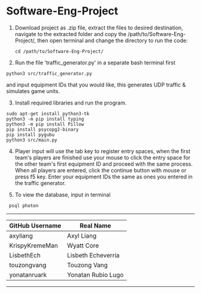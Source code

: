 # Software-Eng-Project

  1. Download project as .zip file, extract the files to desired destination, navigate to the extracted folder and copy the /path/to/Software-Eng-Project/,
then open terminal and change the directory to run the code:
     ```
     cd /path/to/Software-Eng-Project/
     ```

  2. Run the file 'traffic_generator.py' in a separate bash terminal first
  ```
  python3 src/traffic_generator.py
  ```
and input equipment IDs that you would like, this generates UDP traffic & simulates game units.

  3. Install required libraries and run the program.
  ```    
  sudo apt-get install python3-tk
  python3 -m pip install typing
  python3 -m pip install Pillow
  pip install psycopg2-binary
  pip install pygubu
  python3 src/main.py
  ```

  4. Player input will use the tab key to register entry spaces, when the first team's players are finished use your mouse to click the entry space for the other team's first equipment ID and proceed with the same process. When all players are entered, click the continue button with mouse or press f5 key. Enter your equipment IDs the same as ones you entered in the traffic generator.

  5. To view the database, input in terminal
  ```
   psql photon
```
 _______________________________________
| GitHub Username  | Real Name          |
|------------------|--------------------|
| axyliang         | Axyl Liang         |
| KrispyKremeMan   | Wyatt Core         |
| LisbethEch       | Lisbeth Echeverria |
| touzongvang      | Touzong Vang       |
| yonatanruark     | Yonatan Rubio Lugo |
 _______________________________________
